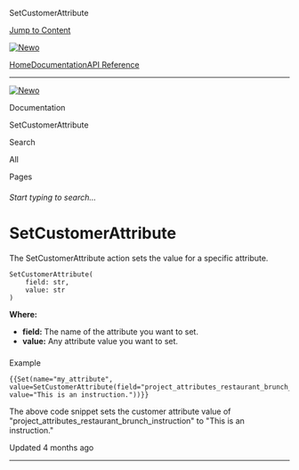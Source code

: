 SetCustomerAttribute

[Jump to Content](#content)

[![Newo](https://files.readme.io/895bdeef8322f081f6d0f4507a17e414930dfddfddf1de452f458dc00698ca84-small-svgviewer-png-output_9.png)](/)

[Home](/)[Documentation](/docs)[API Reference](/reference)

* * *

[![Newo](https://files.readme.io/895bdeef8322f081f6d0f4507a17e414930dfddfddf1de452f458dc00698ca84-small-svgviewer-png-output_9.png)](/)

Documentation

SetCustomerAttribute

Search

All

Pages

###### Start typing to search…

# SetCustomerAttribute

The SetCustomerAttribute aсtion sets the value for a specific attribute.

```
SetCustomerAttribute(
    field: str,
    value: str
)
```

**Where:**

*   **field:** The name of the attribute you want to set.
*   **value:** Any attribute value you want to set.

### 

Example

[](#example)

```
{{Set(name="my_attribute", value=SetCustomerAttribute(field="project_attributes_restaurant_brunch_instruction", value="This is an instruction."))}}
```

The above code snippet sets the customer attribute value of "project\_attributes\_restaurant\_brunch\_instruction" to "This is an instruction."

Updated 4 months ago

* * *
